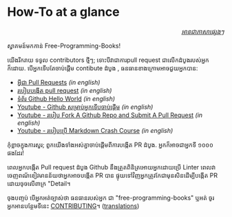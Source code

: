 # How-To at a glance

<div align="right" markdown="1">

*[អានជាភាសាផ្សេងៗ](../README.md#translations)*

</div>

ស្វាគមន៍មកកាន់ Free-Programming-Books!

យើងរីករាយ ទទូល contributors ថ្មីៗ; ទោះបីវាជាការpull request ជាលើកដំបូងរបស់អ្នកក៏ដោយ. បើអ្នកទើបតែចាប់ផ្តើម contibute ដំបូង , ធនធានខាងក្រោមអាចជួយអ្នកបាន:

* [អ្វីជា Pull Requests](https://docs.github.com/en/pull-requests/collaborating-with-pull-requests/proposing-changes-to-your-work-with-pull-requests/about-pull-requests) *(in english)*
* [របៀបបង្កើត pull request](https://docs.github.com/en/pull-requests/collaborating-with-pull-requests/proposing-changes-to-your-work-with-pull-requests/creating-a-pull-request) *(in english)*
* [ទំព័រ Github Hello World](https://docs.github.com/en/get-started/quickstart/hello-world) *(in english)*
* [Youtube - Github សម្រាប់អ្នកទើបចាប់ផ្តើម](https://www.youtube.com/watch?v=0fKg7e37bQE) *(in english)*
* [Youtube - របៀប Fork A Github Repo and Submit A Pull Request](https://www.youtube.com/watch?v=G1I3HF4YWEw) *(in english)*
* [Youtube - របៀបប្រើ Markdown Crash Course](https://www.youtube.com/watch?v=HUBNt18RFbo) *(in english)*


កុំខ្លាចក្នុងការសួរ; ពួកយើងទាំងអស់គ្នាចាប់ផ្តើមពីការបង្កើត PR ដំបូង. អ្នកក៏អាចជាអ្នកទី ១០០០ ផងដែរ!

ពេលអ្នកបង្កើត Pull request ដំបូង Github នឹងត្រួតពិនិត្រអោយអ្នកដោយប្រើ Linter ពេលវាចេញពណ័ខៀវមានន័យថាអ្នកអាចបង្កើត PR បាន ផ្ទុយទៅវិញអ្នកត្រូវកែជាមុនសិនដើម្បីបង្កើត PR ដោយចុចលើពាក្រ "Detail។

ចុងបញ្ចប់ បើអ្នកអត់ច្បាស់ថា ធនធានរបស់អ្នក ជា "free-programming-books" ឬអត់ ចូរអ្នកអានបន្ថែមទីនេះ [CONTRIBUTING](CONTRIBUTING.md)។ ([translations](../README.md#translations))
